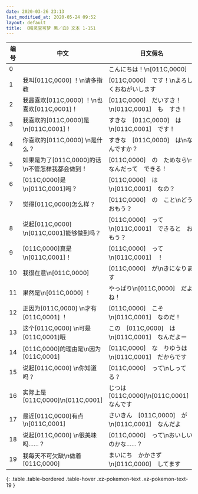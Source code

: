 ```yaml
---
date: 2020-03-26 23:13
last_modified_at: 2020-05-24 09:52
layout: default
title: 《精灵宝可梦 黑／白》文本 1-151
---
```

| 编号 | 中文 | 日文假名 | 日文汉字 |
| ---- | ---- | ---- | --- |
| 0 |     | こんにちは！\n[011C,0000] | こんにちは！\n[011C,0000] |
| 1 | 我叫[011C,0000] ！\n请多指教 | [011C,0000]　です！\nよろしくおねがいします | [011C,0000]　です！\nよろしくおねがいします |
| 2 | 我最喜欢[011C,0000] ！\n也喜欢[011C,0001]！ | [011C,0000]　だいすき！\n[011C,0001]　も　すき！ | [011C,0000]　だいすき！\n[011C,0001]　も　すき！ |
| 3 | 我喜欢的[011C,0000]是\n[011C,0001]！ | すきな　[011C,0000]　は\n[011C,0001]　です！ | すきな　[011C,0000]　は\n[011C,0001]　です！ |
| 4 | 你喜欢的[011C,0000] \n是什么？ | すきな　[011C,0000]　は\nなんですか？ | すきな　[011C,0000]　は\nなんですか？ |
| 5 | 如果是为了[011C,0000]的话\n不管怎样我都会做到！ | [011C,0000]　の　ためなら\nなんだって　できる！ | [011C,0000]　の　ためなら\nなんだって　できる！ |
| 6 | [011C,0000]是\n[011C,0001]吗？ | [011C,0000]　は\n[011C,0001]　なの？ | [011C,0000]　は\n[011C,0001]　なの？ |
| 7 | 觉得[011C,0000]怎么样？ | [011C,0000]　の　こと\nどう　おもう？ | [011C,0000]　の　こと\nどう　おもう？ |
| 8 | 说起[011C,0000] \n[011C,0001]能够做到吗？ | [011C,0000]　って\n[011C,0001]　できると　おもう？ | [011C,0000]　って\n[011C,0001]　できると　おもう？ |
| 9 | [011C,0000]真是\n[011C,0001]！ | [011C,0000]　って\n[011C,0001]　！ | [011C,0000]　って\n[011C,0001]　！ |
| 10 | 我很在意\n[011C,0000] | [011C,0000]　が\nきになります | [011C,0000]　が\nきになります |
| 11 | 果然是\n[011C,0000] ！ | やっぱり\n[011C,0000]　だよね！ | やっぱり\n[011C,0000]　だよね！ |
| 12 | 正因为[011C,0000] \n才有[011C,0001] ！ | [011C,0000]　こそ\n[011C,0001]　なのだ！ | [011C,0000]　こそ\n[011C,0001]　なのだ！ |
| 13 | 这个[011C,0000] \n可是[011C,0001]哦 | この　[011C,0000]　は\n[011C,0001]　なんだよー | この　[011C,0000]　は\n[011C,0001]　なんだよー |
| 14 | [011C,0000]的理由是\n因为[011C,0001] | [011C,0000]　な　りゆうは\n[011C,0001]　だからです | [011C,0000]　な　りゆうは\n[011C,0001]　だからです |
| 15 | 说起[011C,0000] \n你知道吗？ | [011C,0000]　って\nしってる？ | [011C,0000]　って\nしってる？ |
| 16 | 实际上是[011C,0000]\n[011C,0001] | じつは　[011C,0000]\n[011C,0001]　なんです | じつは　[011C,0000]\n[011C,0001]　なんです |
| 17 | 最近[011C,0000]有点\n[011C,0001] | さいきん　[011C,0000]　が\n[011C,0001]　なんだよ | さいきん　[011C,0000]　が\n[011C,0001]　なんだよ |
| 18 | 说起[011C,0000] \n很美味吗……？ | [011C,0000]　って\nおいしいのかな……？ | [011C,0000]　って\nおいしいのかな……？ |
| 19 | 我每天不可欠缺\n做着[011C,0000] | まいにち　かかさず\n[011C,0000]　してます | まいにち　かかさず\n[011C,0000]　してます |
{: .table .table-bordered .table-hover .xz-pokemon-text .xz-pokemon-text-19 }